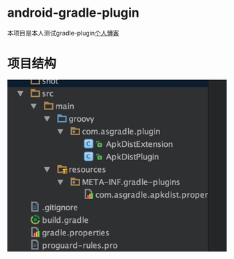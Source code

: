 # android-gradle-plugin
本项目是本人测试gradle-plugin[个人博客](http:www.baidu.com)
# 项目结构
![image](https://github.com/cuichenxi/android-gradle-plugin/blob/dev/gradlePlugin/shot/peizhi.jpg)